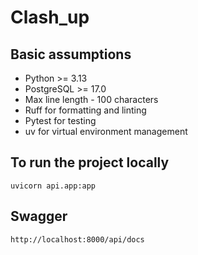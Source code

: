 # Clash_up

## Basic assumptions
+ Python >= 3.13
+ PostgreSQL >= 17.0
+ Max line length - 100 characters
+ Ruff for formatting and linting
+ Pytest for testing
+ uv for virtual environment management

## To run the project locally
```
uvicorn api.app:app
```

## Swagger
```
http://localhost:8000/api/docs
```
